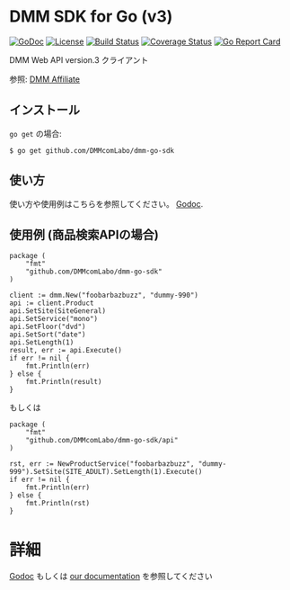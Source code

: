 # DMM SDK for Go (v3)
[![GoDoc](https://img.shields.io/badge/go-reference-blue.svg?style=flat-square)](https://godoc.org/github.com/DMMcomLabo/dmm-go-sdk)
[![License](http://img.shields.io/badge/license-mit-blue.svg?style=flat-square)](https://github.com/DMMcomLabo/dmm-go-sdk/blob/master/LICENSE)
[![Build Status](http://img.shields.io/travis/DMMcomLabo/dmm-go-sdk.svg?style=flat-square)](https://travis-ci.org/DMMcomLabo/dmm-go-sdk)
[![Coverage Status](https://img.shields.io/coveralls/DMMcomLabo/dmm-go-sdk.svg?style=flat-square)](https://coveralls.io/github/DMMcomLabo/dmm-go-sdk?branch=master)
[![Go Report Card](https://goreportcard.com/badge/github.com/DMMcomLabo/dmm-go-sdk)](https://goreportcard.com/report/github.com/DMMcomLabo/dmm-go-sdk)

DMM Web API version.3 クライアント

参照: [DMM Affiliate](https://affiliate.dmm.com/)

## インストール

`go get` の場合:

```
$ go get github.com/DMMcomLabo/dmm-go-sdk
```

## 使い方

使い方や使用例はこちらを参照してください。 [Godoc](https://godoc.org/github.com/DMMcomLabo/dmm-go-sdk).

## 使用例 (商品検索APIの場合)

```
package (
    "fmt"
    "github.com/DMMcomLabo/dmm-go-sdk"
)

client := dmm.New("foobarbazbuzz", "dummy-990")
api := client.Product
api.SetSite(SiteGeneral)
api.SetService("mono")
api.SetFloor("dvd")
api.SetSort("date")
api.SetLength(1)
result, err := api.Execute()
if err != nil {
    fmt.Println(err)
} else {
    fmt.Println(result)
}
```

もしくは

```
package (
    "fmt"
    "github.com/DMMcomLabo/dmm-go-sdk/api"
)

rst, err := NewProductService("foobarbazbuzz", "dummy-999").SetSite(SITE_ADULT).SetLength(1).Execute()
if err != nil {
    fmt.Println(err)
} else {
    fmt.Println(rst)
}
```

# 詳細

[Godoc](https://godoc.org/github.com/DMMcomLabo/dmm-go-sdk/api) もしくは [our documentation](https://github.com/DMMcomLabo/dmm-go-sdk/blob/master/docs/README.md) を参照してください
